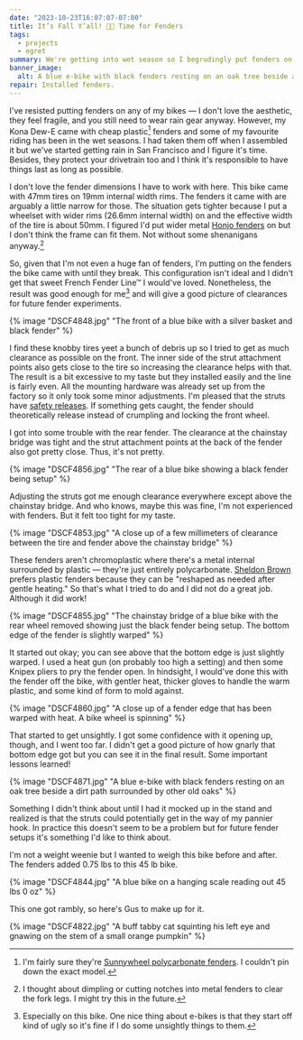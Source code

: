 ```yaml
---
date: "2023-10-23T16:07:07-07:00"
title: It’s Fall Y’all! 🎃💦 Time for Fenders
tags:
  - projects
  - egret
summary: We're getting into wet season so I begrudingly put fenders on my e-bike. Kona was a bit sly about the tire/fender clearance so I used a heat gun to open up the rear fender clearance a bit. It worked but it looks real bad.
banner_image:
  alt: A blue e-bike with black fenders resting on an oak tree beside a dirt path surrounded by other old oaks
repair: Installed fenders.
---
```


I've resisted putting fenders on any of my bikes — I don't love the aesthetic, they feel fragile, and you still need to wear rain gear anyway. However, my Kona Dew-E came with cheap plastic[^1] fenders and some of my favourite riding has been in the wet seasons. I had taken them off when I assembled it but we've started getting rain in San Francisco and I figure it's time. Besides, they protect your drivetrain too and I think it's responsible to have things last as long as possible.

[^1]: I'm fairly sure they're [Sunnywheel polycarbonate fenders](https://www.sunnywheel.com/pc-fender). I couldn't pin down the exact model.

I don't love the fender dimensions I have to work with here. This bike came with 47mm tires on 19mm internal width rims. The fenders it came with are arguably a little narrow for those. The situation gets tighter because I put a wheelset with wider rims (26.6mm internal width) on and the effective width of the tire is about 50mm. I figured I'd put wider metal [Honjo fenders](https://www.sim.works/collections/fenders-simworks-by-honjo/products/smooth-62-black) on but I don't think the frame can fit them. Not without some shenanigans anyway.[^2]

[^2]: I thought about dimpling or cutting notches into metal fenders to clear the fork legs. I might try this in the future.

So, given that I'm not even a huge fan of fenders, I'm putting on the fenders the bike came with until they break. This configuration isn't ideal and I didn't get that sweet French Fender Line™ I would've loved. Nonetheless, the result was good enough for me[^3] and will give a good picture of clearances for future fender experiments.

[^3]: Especially on this bike. One nice thing about e-bikes is that they start off kind of ugly so it's fine if I do some unsightly things to them.

{% image "DSCF4848.jpg" "The front of a blue bike with a silver basket and black fender" %}

I find these knobby tires yeet a bunch of debris up so I tried to get as much clearance as possible on the front. The inner side of the strut attachment points also gets close to the tire so increasing the clearance helps with that. The result is a bit excessive to my taste but they installed easily and the line is fairly even. All the mounting hardware was already set up from the factory so it only took some minor adjustments. I'm pleased that the struts have [safety releases](https://www.sunnywheel.com/fender-stay-safety-pop-off). If something gets caught, the fender should theoretically release instead of crumpling and locking the front wheel.

I got into some trouble with the rear fender. The clearance at the chainstay bridge was tight and the strut attachment points at the back of the fender also got pretty close. Thus, it's not pretty.

{% image "DSCF4856.jpg" "The rear of a blue bike showing a black fender being setup" %}

Adjusting the struts got me enough clearance everywhere except above the chainstay bridge. And who knows, maybe this was fine, I'm not experienced with fenders. But it felt too tight for my taste.

{% image "DSCF4853.jpg" "A close up of a few millimeters of clearance between the tire and fender above the chainstay bridge" %}

These fenders aren't chromoplastic where there's a metal internal surrounded by plastic — they're just entirely polycarbonate. [Sheldon Brown](https://www.sheldonbrown.com/fenders.html) prefers plastic fenders because they can be "reshaped as needed after gentle heating." So that's what I tried to do and I did not do a great job. Although it did work!

{% image "DSCF4855.jpg" "The chainstay bridge of a blue bike with the rear wheel removed showing just the black fender being setup. The bottom edge of the fender is slightly warped" %}

It started out okay; you can see above that the bottom edge is just slightly warped. I used a heat gun (on probably too high a setting) and then some Knipex pliers to pry the fender open. In hindsight, I would've done this with the fender off the bike, with gentler heat, thicker gloves to handle the warm plastic, and some kind of form to mold against.

{% image "DSCF4860.jpg" "A close up of a fender edge that has been warped with heat. A bike wheel is spinning" %}

That started to get unsightly. I got some confidence with it opening up, though, and I went too far. I didn't get a good picture of how gnarly that bottom edge got but you can see it in the final result. Some important lessons learned!

{% image "DSCF4871.jpg" "A blue e-bike with black fenders resting on an oak tree beside a dirt path surrounded by other old oaks" %}

Something I didn't think about until I had it mocked up in the stand and realized is that the struts could potentially get in the way of my pannier hook. In practice this doesn't seem to be a problem but for future fender setups it's something I'd like to think about.

I'm not a weight weenie but I wanted to weigh this bike before and after. The fenders added 0.75 lbs to this 45 lb bike.

{% image "DSCF4844.jpg" "A blue bike on a hanging scale reading out 45 lbs 0 oz" %}

This one got rambly, so here's Gus to make up for it.

{% image "DSCF4822.jpg" "A buff tabby cat squinting his left eye and gnawing on the stem of a small orange pumpkin" %}
